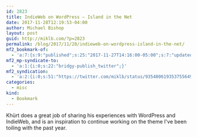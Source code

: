 ```yaml
---
id: 2823
title: IndieWeb on WordPress — Island in the Net
date: 2017-11-28T12:19:53-04:00
author: Michael Bishop
layout: post
guid: http://miklb.com/?p=2823
permalink: /blog/2017/11/28/indieweb-on-wordpress-island-in-the-net/
mf2_bookmark-of:
  - 'a:7:{s:9:"published";s:25:"2017-11-27T14:16:00-05:00";s:7:"updated";s:25:"2017-11-27T16:59:04-05:00";s:7:"summary";s:418:"The first time I saw the result of the combination of Webmentions, Semantic Linkbacks, Bridgy and Post Kinds I was hooked. I wish I had discovered these plugins sooner. When I tweet out a link to a post and someone tweets a response to that post, the tweet is imported to my originating post. My tweet response to that tweet is also imported. I find that useful and just darn cool. There are a few challenges, however.";s:4:"name";s:43:"IndieWeb on WordPress — Island in the Net";s:8:"category";a:3:{i:0;s:8:"IndieWeb";i:1;s:5:"PESOS";i:2;s:5:"POSSE";}s:11:"publication";s:17:"Island in the Net";s:3:"url";s:46:"https://islandinthenet.com/indieweb-wordpress/";}'
mf2_mp-syndicate-to:
  - 'a:1:{i:0;s:22:"bridgy-publish_twitter";}'
mf2_syndication:
  - 'a:2:{i:0;s:51:"https://twitter.com/miklb/status/935480619353755649";i:1;a:1:{i:0;s:28:"https://news.indieweb.org/en";}}'
categories:
  - misc
kind:
  - Bookmark
---
```

Khürt does a great job of sharing his experiences with WordPress and IndieWeb, and is an inspiration to continue working on the theme I've been toiling with the past year.